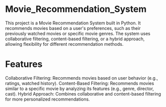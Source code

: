 # Movie_Recommendation_System
This project is a Movie Recommendation System built in Python. It recommends movies based on a user's preferences, such as their previously watched movies or specific movie genres. The system uses collaborative filtering, content-based filtering, or a hybrid approach, allowing flexibility for different recommendation methods.

# Features
Collaborative Filtering: Recommends movies based on user behavior (e.g., ratings, watched history).
Content-Based Filtering: Recommends movies similar to a specific movie by analyzing its features (e.g., genre, director, cast).
Hybrid Approach: Combines collaborative and content-based filtering for more personalized recommendations.

